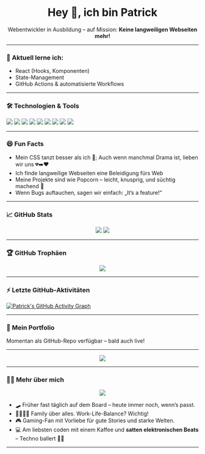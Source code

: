 <h1 align="center">Hey 👋, ich bin Patrick</h1>
<p align="center">Webentwickler in Ausbildung – auf Mission: <strong>Keine langweiligen Webseiten mehr!</strong></p>

---

### 🧠 Aktuell lerne ich:
- React (Hooks, Komponenten)
- State-Management
- GitHub Actions & automatisierte Workflows

---

### 🛠️ Technologien & Tools  
<p align="left">
  <img src="https://img.shields.io/badge/HTML5-E34F26?logo=html5&logoColor=white" />
  <img src="https://img.shields.io/badge/CSS3-1572B6?logo=css3&logoColor=white" />
  <img src="https://img.shields.io/badge/JavaScript-F7DF1E?logo=javascript&logoColor=black" />
  <img src="https://img.shields.io/badge/React-20232a?logo=react&logoColor=61dafb" />
  <img src="https://img.shields.io/badge/TailwindCSS-38B2AC?logo=tailwind-css&logoColor=white" />
  <img src="https://img.shields.io/badge/Bootstrap-563D7C?logo=bootstrap&logoColor=white" />
  <img src="https://img.shields.io/badge/Figma-F24E1E?logo=figma&logoColor=white" />
  <img src="https://img.shields.io/badge/UI%2FUX-Design-informational" />
  <img src="https://img.shields.io/badge/GitHub_Actions-2088FF?logo=github-actions&logoColor=white" />
</p>

---

### 😄 Fun Facts  
- Mein CSS tanzt besser als ich 🕺; Auch wenn manchmal Drama ist, lieben wir uns 💔➡️❤️
- Ich finde langweilige Webseiten eine Beleidigung fürs Web  
- Meine Projekte sind wie Popcorn – leicht, knusprig, und süchtig machend 🍿  
- Wenn Bugs auftauchen, sagen wir einfach: „It’s a feature!“

---

### 📈 GitHub Stats

<p align="center">
  <img src="https://github-readme-stats.vercel.app/api?username=PatKaiUI&show_icons=true&theme=tokyonight" />
  <img src="https://github-readme-stats.vercel.app/api/top-langs/?username=PatKaiUI&layout=compact&theme=tokyonight" />
</p>

---

### 🏆 GitHub Trophäen

<p align="center">
  <img src="https://github-profile-trophy.vercel.app/?username=PatKaiUI&theme=onedark&no-frame=true&row=1&column=7" />
</p>

---

### ⚡ Letzte GitHub-Aktivitäten

[![Patrick's GitHub Activity Graph](https://github-readme-activity-graph.vercel.app/graph?username=PatKaiUI&theme=tokyo-night)](https://github.com/Ashutosh00710/github-readme-activity-graph)

---

### 📂 Mein Portfolio
Momentan als GitHub-Repo verfügbar – bald auch live!

---

<div align="center">
  <img src="https://readme-typing-svg.herokuapp.com?font=Fira+Code&size=22&pause=1000&color=0DF7FF&center=true&vCenter=true&width=500&lines=Web+Apps+die+knallen!;Design+trifft+Code.;Ich+möchte+Innovationen+kreieren.;Let%E2%80%99s+build+something+great!" />
</div>

---

### 🧍‍♂️ Mehr über mich

<div align="center">
  <img src="https://readme-typing-svg.herokuapp.com?font=Fira+Code&size=20&pause=1000&color=F7F7F7&center=true&vCenter=true&width=500&lines=Skater+at+heart%2C+Coder+by+passion.;Family+first+%E2%9D%A4%EF%B8%8F+Code+second+%F0%9F%92%BB;Pixel+Perfect+%7C+Bug+Hunter+%7C+Game+Lover" />
</div>

- 🛹 Früher fast täglich auf dem Board – heute immer noch, wenn’s passt.
- 👨‍👩‍👧‍👦 Family über alles. Work-Life-Balance? Wichtig!
- 🎮 Gaming-Fan mit Vorliebe für gute Stories und starke Welten.
- 💻 Am liebsten coden mit einem Kaffee und **satten elektronischen Beats** – Techno ballert 🖤🎶

---

